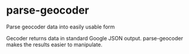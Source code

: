 parse-geocoder
==============

Parse geocoder data into easily usable form

Gecoder returns data in standard Google JSON output. parse-geocoder makes the results easier to manipulate.
